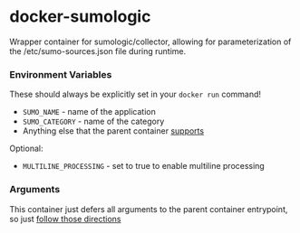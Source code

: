 # docker-sumologic

Wrapper container for sumologic/collector, allowing for parameterization of the /etc/sumo-sources.json file during runtime.

### Environment Variables

These should always be explicitly set in your `docker run` command!

- `SUMO_NAME` - name of the application
- `SUMO_CATEGORY` - name of the category
- Anything else that the parent container [supports](https://github.com/SumoLogic/sumologic-collector-docker#environment-variables)

Optional:
- `MULTILINE_PROCESSING` - set to true to enable multiline processing


### Arguments

This container just defers all arguments to the parent container entrypoint, so just [follow those directions](https://github.com/SumoLogic/sumologic-collector-docker#syslog-collection)
